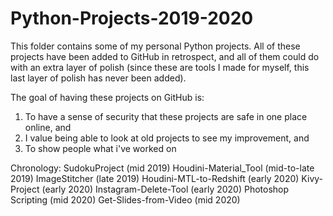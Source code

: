 # Python-Projects-2019-2020
This folder contains some of my personal Python projects. All of these projects have been added to GitHub in retrospect, and all of them could do with an extra layer of polish (since these are tools I made for myself, this last layer of polish has never been added).

The goal of having these projects on GitHub is:
  1) To have a sense of security that these projects are safe in one place online, and 
  2) I value being able to look at old projects to see my improvement, and
  3) To show people what i've worked on
  
Chronology:
SudokuProject (mid 2019)
Houdini-Material_Tool (mid-to-late 2019)
ImageStitcher (late 2019)
Houdini-MTL-to-Redshift (early 2020)
Kivy-Project (early 2020)
Instagram-Delete-Tool (early 2020)
Photoshop Scripting (mid 2020)
Get-Slides-from-Video (mid 2020)
